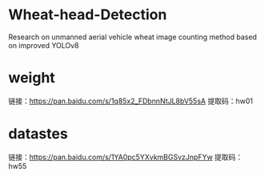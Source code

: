 # Wheat-head-Detection
Research on unmanned aerial vehicle wheat image counting method based on improved YOLOv8
# weight
链接：https://pan.baidu.com/s/1q85x2_FDbnnNtJL8bV55sA 
提取码：hw01
# datastes
链接：https://pan.baidu.com/s/1YA0pc5YXvkmBGSvzJnpFYw 
提取码：hw55
